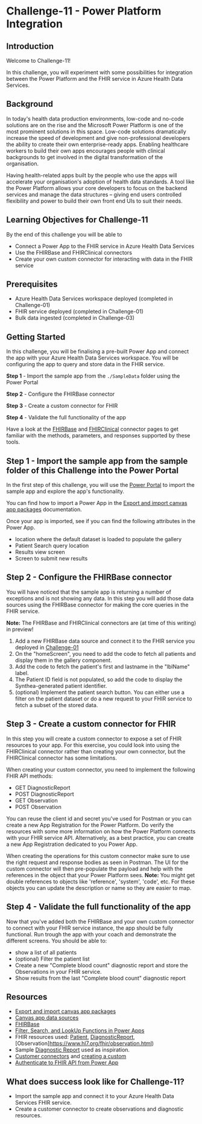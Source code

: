 # Challenge-11 - Power Platform Integration

## Introduction

Welcome to Challenge-11!

In this challenge, you will experiment with some possibilities for integration between the Power Platform and the FHIR service in Azure Health Data Services.

## Background

In today's health data production environments, low-code and no-code solutions are on the rise and the Microsoft Power Platform is one of the most prominent solutions in this space. Low-code solutions dramatically increase the speed of development and give non-professional developers the ability to create their own enterprise-ready apps. Enabling healthcare workers to build their own apps encourages people with clinical backgrounds to get involved in the digital transformation of the organisation. 

Having health-related apps built by the people who use the apps will accelerate your organisation's adoption of health data standards. A tool like the Power Platform allows your core developers to focus on the backend services and manage the data structures – giving end users controlled flexibility and power to build their own front end UIs to suit their needs.


## Learning Objectives for Challenge-11
By the end of this challenge you will be able to

- Connect a Power App to the FHIR service in Azure Health Data Services
- Use the FHIRBase and FHIRClinical connectors
- Create your own custom connector for interacting with data in the FHIR service


## Prerequisites 
+ Azure Health Data Services workspace deployed (completed in Challenge-01)
+ FHIR service deployed (completed in Challenge-01) 
+ Bulk data ingested (completed in Challenge-03)

## Getting Started 
In this challenge, you will be finalising a pre-built Power App and connect the app with your Azure Health Data Services workspace. You will be configuring the app to query and store data in the FHIR service.

**Step 1** - Import the sample app from the `./SampleData` folder using the Power Portal

**Step 2** - Configure the FHIRBase connector

**Step 3** - Create a custom connector for FHIR

**Step 4** - Validate the full functionality of the app  


Have a look at the [FHIRBase](https://docs.microsoft.com/en-us/connectors/fhirbase/) and [FHIRClinical](https://docs.microsoft.com/en-us/connectors/fhirclinical/) connector pages to get familiar with the methods, parameters, and responses supported by these tools.

## Step 1 - Import the sample app from the sample folder of this Challenge into the Power Portal
In the first step of this challenge, you will use the [Power Portal](https://make.powerapps.com/) to import the sample app and explore the app's functionality.

You can find how to import a Power App in the [Export and import canvas app packages](https://docs.microsoft.com/en-us/power-apps/maker/canvas-apps/export-import-app) documentation.

Once your app is imported, see if you can find the following attributes in the Power App.
- location where the default dataset is loaded to populate the gallery
- Patient Search query location
- Results view screen
- Screen to submit new results

## Step 2 - Configure the FHIRBase connector
You will have noticed that the sample app is returning a number of exceptions and is not showing any data. In this step you will add those data sources using the FHIRBase connector for making the core queries in the FHIR service.

**Note:** The FHIRBase and FHIRClinical connectors are (at time of this writing) in preview!

1. Add a new FHIRBase data source and connect it to the FHIR service you deployed in [Challenge-01](<../Challenge-01 - Deploy AHDS workspace and FHIR service/Readme.md>)
2. On the "homeScreen", you need to add the code to fetch all patients and display them in the gallery component.
3. Add the code to fetch the patient's first and lastname in the "lblName" label. 
4. The Patient ID field is not populated, so add the code to display the Synthea-generated patient identifier. 
5. (optional) Implement the patient search button. You can either use a filter on the patient dataset or do a new request to your FHIR service to fetch a subset of the stored data.


## Step 3 - Create a custom connector for FHIR

In this step you will create a custom connector to expose a set of FHIR resources to your app.
For this exercise, you could look into using the FHIRClinical connector rather than creating your own connector, but the FHIRClinical connector has some limitations.

When creating your custom connector, you need to implement the following FHIR API methods:
- GET DiagnosticReport
- POST DiagnosticReport
- GET Observation
- POST Observation

You can reuse the client id and secret you've used for Postman or you can create a new App Registration for the Power Platform.
Do verify the resources with some more information on how the Power Platform connects with your FHIR service API.
Alternatively, as a best practice, you can create a new App Registration dedicated to you Power App.

When creating the operations for this custom connector make sure to use the right request and response bodies as seen in Postman.
The UI for the custom connector will then pre-populate the payload and help with the references in the object that your Power Platform sees.
**Note:** You might get double references to objects like 'reference', 'system', 'code', etc. For these objects you can update the description or name so they are easier to map.


## Step 4 - Validate the full functionality of the app

Now that you've added both the FHIRBase and your own custom connector to connect with your FHIR service instance, the app should be fully functional.
Run trough the app with your coach and demonstrate the different screens.
You should be able to:
- show a list of all patients
- (optional) Filter the patient list
- Create a new "Complete blood count" diagnostic report and store the Observations in your FHIR service.
- Show results from the last "Complete blood count" diagnostic report


## Resources
- [Export and import canvas app packages](https://docs.microsoft.com/en-us/power-apps/maker/canvas-apps/export-import-app)
- [Canvas app data sources](https://docs.microsoft.com/en-us/power-apps/maker/canvas-apps/working-with-data-sources)
- [FHIRBase](https://docs.microsoft.com/en-us/connectors/fhirbase/)
- [Filter, Search, and LookUp Functions in Power Apps](https://docs.microsoft.com/en-us/power-platform/power-fx/reference/function-filter-lookup)
- FHIR resources used: [Patient](https://www.hl7.org/fhir/patient.html), [DiagnosticReport](https://www.hl7.org/fhir/diagnosticreport.html), [Observation]https://www.hl7.org/fhir/observation.html) 
- Sample [Diagnostic Report](https://www.hl7.org/fhir/diagnosticreport-example.html) used as inspiration.
- [Customer connectors](https://docs.microsoft.com/en-us/connectors/custom-connectors/) and [creating a custom](https://docs.microsoft.com/en-us/connectors/custom-connectors/define-blank)
- [Authenticate to FHIR API from Power App](https://docs.microsoft.com/en-us/power-query/connectors/fhir/fhir-authentication)

## What does success look like for Challenge-11?
+ Import the sample app and connect it to your Azure Health Data Services FHIR service.
+ Create a customer connector to create observations and diagnostic resources.
